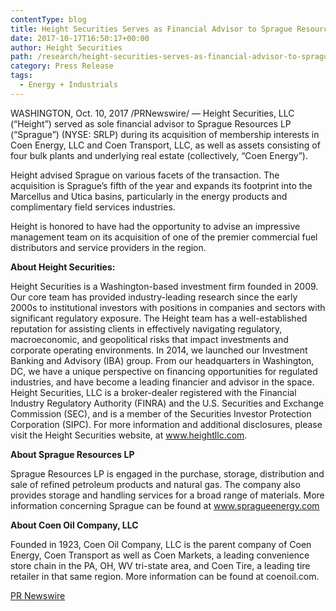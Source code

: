 ```yaml
---
contentType: blog
title: Height Securities Serves as Financial Advisor to Sprague Resources LP on its Acquisition of Coen Energy
date: 2017-10-17T16:50:17+00:00
author: Height Securities
path: /research/height-securities-serves-as-financial-advisor-to-sprague-resources-lp-on-its-acquisition-of-coen-energy/
category: Press Release
tags:
  - Energy + Industrials
---
```

WASHINGTON, Oct. 10, 2017 /PRNewswire/ &#8212; Height Securities, LLC (&#8220;Height&#8221;) served as sole financial advisor to Sprague Resources LP (&#8220;Sprague&#8221;) (NYSE: SRLP) during its acquisition of membership interests in Coen Energy, LLC and Coen Transport, LLC, as well as assets consisting of four bulk plants and underlying real estate (collectively, &#8220;Coen Energy&#8221;).

Height advised Sprague on various facets of the transaction. The acquisition is Sprague&#8217;s fifth of the year and expands its footprint into the Marcellus and Utica basins, particularly in the energy products and complimentary field services industries.

Height is honored to have had the opportunity to advise an impressive management team on its acquisition of one of the premier commercial fuel distributors and service providers in the region.

**About Height Securities:**

Height Securities is a Washington-based investment firm founded in 2009. Our core team has provided industry-leading research since the early 2000s to institutional investors with positions in companies and sectors with significant regulatory exposure. The Height team has a well-established reputation for assisting clients in effectively navigating regulatory, macroeconomic, and geopolitical risks that impact investments and corporate operating environments. In 2014, we launched our Investment Banking and Advisory (IBA) group. From our headquarters in Washington, DC, we have a unique perspective on financing opportunities for regulated industries, and have become a leading financier and advisor in the space. Height Securities, LLC is a broker-dealer registered with the Financial Industry Regulatory Authority (FINRA) and the U.S. Securities and Exchange Commission (SEC), and is a member of the Securities Investor Protection Corporation (SIPC). For more information and additional disclosures, please visit the Height Securities website, at <a class="linkOnClick" href="http://www.heightllc.com/" target="_blank" rel="nofollow noopener" data-include="300522215">www.heightllc.com</a>.

**About Sprague Resources LP**

Sprague Resources LP is engaged in the purchase, storage, distribution and sale of refined petroleum products and natural gas. The company also provides storage and handling services for a broad range of materials. More information concerning Sprague can be found at <a class="linkOnClick" href="http://www.spragueenergy.com/" target="_blank" rel="nofollow noopener">www.spragueenergy.com</a>

**About Coen Oil Company, LLC**

Founded in 1923, Coen Oil Company, LLC is the parent company of Coen Energy, Coen Transport as well as Coen Markets, a leading convenience store chain in the PA, OH, WV tri-state area, and Coen Tire, a leading tire retailer in that same region. More information can be found at coenoil.com.

[PR Newswire](http://www.prnewswire.com/news-releases/height-securities-serves-as-financial-advisor-to-nextdecade-corporation-on-its-reverse-merger-with-harmony-merger-corporation-300522215.html)